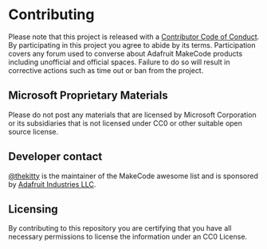# Contributing
Please note that this project is released with a
[Contributor Code of Conduct](https://github.com/adafruit/circuitpython/blob/master/CODE_OF_CONDUCT.md). 
By participating in this project you agree to abide by its terms. Participation
covers any forum used to converse about Adafruit MakeCode products including unofficial and official spaces. Failure to do
so will result in corrective actions such as time out or ban from the project.

## Microsoft Proprietary Materials
Please do not post any materials that are licensed by Microsoft Corporation or its subsidiaries 
that is not licensed under CC0 or other suitable open source license.

## Developer contact
[@thekitty](https://github.com/thekitty) is the maintainer of the MakeCode awesome list
and is sponsored by [Adafruit Industries LLC](https://adafruit.com). 

## Licensing
By contributing to this repository you are certifying that you have all necessary
permissions to license the information under an CC0 License. 

